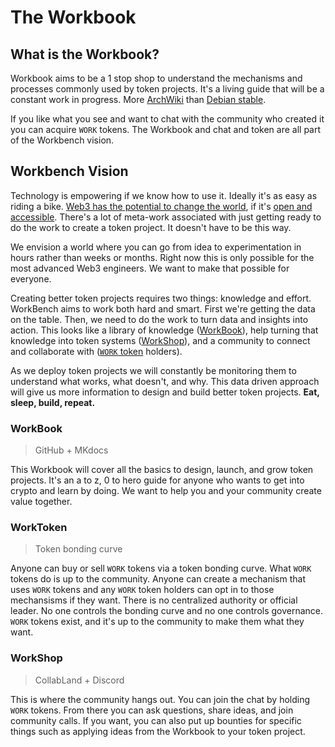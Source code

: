 # The Workbook

## What is the Workbook?

Workbook aims to be a 1 stop shop to understand the mechanisms and processes commonly used by token projects. It's a living guide that will be a constant work in progress. More [ArchWiki](https://wiki.archlinux.org/) than [Debian stable](https://www.debian.org/releases/stable/).

If you like what you see and want to chat with the community who created it you can acquire `WORK` tokens. The Workbook and chat and token are all part of the Workbench vision.

## Workbench Vision

Technology is empowering if we know how to use it. Ideally it's as easy as riding a bike. [Web3 has the potential to change the world](https://medium.com/@cdixon/why-decentralization-matters-5e3f79f7638e), if it's [open and accessible](https://medium.com/@cdixon/crypto-tokens-a-breakthrough-in-open-network-design-e600975be2ef). There's a lot of meta-work associated with just getting ready to do the work to create a token project. It doesn't have to be this way.

We envision a world where you can go from idea to experimentation in hours rather than weeks or months. Right now this is only possible for the most advanced Web3 engineers. We want to make that possible for everyone.

Creating better token projects requires two things: knowledge and effort. WorkBench aims to work both hard and smart. First we're getting the data on the table. Then, we need to do the work to turn data and insights into action. This looks like a library of knowledge ([WorkBook](#workbook)), help turning that knowledge into token systems ([WorkShop](#workshop)), and a community to connect and collaborate with ([`WORK` token](#worktoken) holders).

As we deploy token projects we will constantly be monitoring them to understand what works, what doesn't, and why. This data driven approach will give us more information to design and build better token projects. **Eat, sleep, build, repeat.**

### WorkBook

> GitHub + MKdocs

This Workbook will cover all the basics to design, launch, and grow token projects. It's an a to z, 0 to hero guide for anyone who wants to get into crypto and learn by doing. We want to help you and your community create value together.

### WorkToken

> Token bonding curve

Anyone can buy or sell `WORK` tokens via a token bonding curve. What `WORK` tokens do is up to the community. Anyone can create a mechanism that uses `WORK` tokens and any `WORK` token holders can opt in to those mechansisms if they want. There is no centralized authority or official leader. No one controls the bonding curve and no one controls governance. `WORK` tokens exist, and it's up to the community to make them what they want.

### WorkShop

> CollabLand + Discord

This is where the community hangs out. You can join the chat by holding `WORK` tokens. From there you can ask questions, share ideas, and join community calls. If you want, you can also put up bounties for specific things such as applying ideas from the Workbook to your token project.
